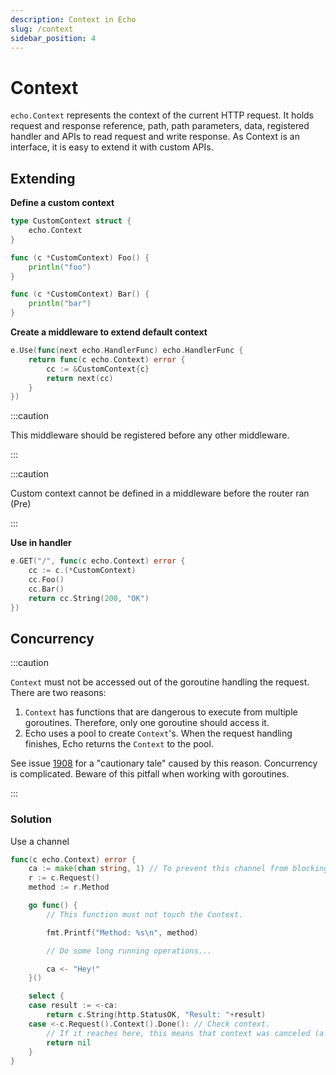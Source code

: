```yaml
---
description: Context in Echo
slug: /context
sidebar_position: 4
---
```


# Context

`echo.Context` represents the context of the current HTTP request. It holds request and
response reference, path, path parameters, data, registered handler and APIs to read
request and write response. As Context is an interface, it is easy to extend it with
custom APIs.

## Extending

**Define a custom context**

```go
type CustomContext struct {
	echo.Context
}

func (c *CustomContext) Foo() {
	println("foo")
}

func (c *CustomContext) Bar() {
	println("bar")
}
```

**Create a middleware to extend default context**

```go
e.Use(func(next echo.HandlerFunc) echo.HandlerFunc {
	return func(c echo.Context) error {
		cc := &CustomContext{c}
		return next(cc)
	}
})
```

:::caution

This middleware should be registered before any other middleware.

:::

:::caution

Custom context cannot be defined in a middleware before the router ran (Pre)

:::

**Use in handler**

```go
e.GET("/", func(c echo.Context) error {
	cc := c.(*CustomContext)
	cc.Foo()
	cc.Bar()
	return cc.String(200, "OK")
})
```

## Concurrency

:::caution

`Context` must not be accessed out of the goroutine handling the request. There are two reasons:

1. `Context` has functions that are dangerous to execute from multiple goroutines. Therefore, only one goroutine should access it.
2. Echo uses a pool to create `Context`'s. When the request handling finishes, Echo returns the `Context` to the pool.

See issue [1908](https://github.com/labstack/echo/issues/1908) for a "cautionary tale" caused by this reason. Concurrency is complicated. Beware of this pitfall when working with goroutines.

:::

### Solution

Use a channel

```go
func(c echo.Context) error {
	ca := make(chan string, 1) // To prevent this channel from blocking, size is set to 1.
	r := c.Request()
	method := r.Method

	go func() {
		// This function must not touch the Context.

		fmt.Printf("Method: %s\n", method)

		// Do some long running operations...

		ca <- "Hey!"
	}()

	select {
	case result := <-ca:
		return c.String(http.StatusOK, "Result: "+result)
	case <-c.Request().Context().Done(): // Check context.
		// If it reaches here, this means that context was canceled (a timeout was reached, etc.).
		return nil
	}
}
```
